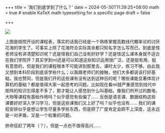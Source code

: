 +++
title = '我们到底学到了什么？'
date = 2024-05-30T11:39:25+08:00
math = true                                 # enable KaTeX math typesetting for a specific page
draft = false

+++

![](https://pic3.zhimg.com/80/v2-8ebe5f7b265b9066904fc8d63ca75b8e_1440w.webp)

上图是妓院开设的课程表，落实的话我已经是一个熟练掌握高数线代概率论的讨厌花海的学生了。可事实上除了花海符合实际其余都只知名字怎么写而已。到底是怪老师没有讲清楚知识呢？还是怪我们自己没有好好学？还是怪这么课本身就不适合在我们学院开？其实学到ml还是可以知道这些知识运用很广泛，还是挺有用、挺有意思的，但是我们的课程根本不可能讲到那里去，课时太少，练习不够。由此我又想到本科阶段到底该学些什么；以我跟老师们的接触，他们大多都说该打好基础，我也赞同，但是我们开的这些课有没有达到这种目的呢？哪些课能显著体现计算机的基础？都是值得大家一起思考的问题。比如现在看ml就严重感觉到线代中矩阵的知识忘得差不多了，那才能让人感觉到什么叫基础，像我们所开过的数电、大物等课程有基础作用吗？似乎感觉有些偏了…… 反倒是语言课、数据结构这些课要好好深入学习学习，但是这些课我们又上好了吗？似乎也没有…… 我们的课程安排似乎是想让学生尽量多学些东西，但是顾了广度肯定会顾不上深度，这永远是一对矛盾，又是一个权重的问题。

拚命狂赶了两年（？），但是一点也不值得高兴……

